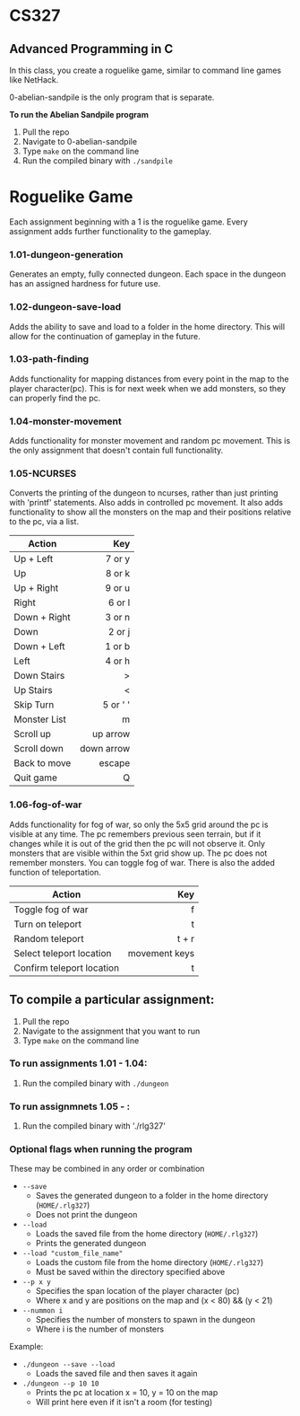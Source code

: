 # CS327
## Advanced Programming in C

In this class, you create a roguelike game, similar to command line games like NetHack.

0-abelian-sandpile is the only program that is separate.

**To run the Abelian Sandpile program**
1. Pull the repo
1. Navigate to 0-abelian-sandpile
1. Type `make` on the command line
1. Run the compiled binary with `./sandpile`

# Roguelike Game

Each assignment beginning with a 1 is the roguelike game. Every assignment adds further functionality to the gameplay.

### 1.01-dungeon-generation
Generates an empty, fully connected dungeon. Each space in the dungeon has an assigned hardness for future use.

### 1.02-dungeon-save-load
Adds the ability to save and load to a folder in the home directory. This will allow for the continuation of gameplay in the future.

### 1.03-path-finding
Adds functionality for mapping distances from every point in the map to the player character(pc). This is for next week when we add monsters, so they can properly find the pc.

### 1.04-monster-movement
Adds functionality for monster movement and random pc movement. This is the only assignment that doesn't contain full functionality.

### 1.05-NCURSES
Converts the printing of the dungeon to ncurses, rather than just printing with 'printf' statements. Also adds in controlled pc movement. It also adds functionality to show all the monsters on the map and their positions relative to the pc, via a list.

| Action       | Key        |
| ------------ | ---------: |
| Up + Left    | 7 or y     |
| Up           | 8 or k     |
| Up + Right   | 9 or u     |
| Right        | 6 or l     |
| Down + Right | 3 or n     |
| Down         | 2 or j     |
| Down + Left  | 1 or b     |
| Left         | 4 or h     |
| Down Stairs  | >          |
| Up Stairs    | <          |
| Skip Turn    | 5 or ' '   |
| Monster List | m          |
| Scroll up    | up arrow   |
| Scroll down  | down arrow |
| Back to move | escape     |
| Quit game    | Q          |

### 1.06-fog-of-war
Adds functionality for fog of war, so only the 5x5 grid around the pc is visible at any time. The pc remembers previous seen terrain, but if it changes while it is out of the grid then the pc will not observe it. Only monsters that are visible within the 5xt grid show up. The pc does not remember monsters. You can toggle fog of war. There is also the added function of teleportation. 

| Action                    | Key           |
| ------------------------- | ------------: |
| Toggle fog of war         | f             | 
| Turn on teleport          | t             |
| Random teleport           | t + r         |
| Select teleport location  | movement keys |
| Confirm teleport location | t             |

## To compile a particular assignment:
1. Pull the repo
1. Navigate to the assignment that you want to run
1. Type `make` on the command line

### To run assignments 1.01 - 1.04:
1. Run the compiled binary with `./dungeon`

### To run assignmnets 1.05 - :
1. Run the compiled binary with './rlg327'

### Optional flags when running the program
These may be combined in any order or combination
* `--save`
    * Saves the generated dungeon to a folder in the home directory (`HOME/.rlg327`)
    * Does not print the dungeon
* `--load`
    * Loads the saved file from the home directory (`HOME/.rlg327`)
    * Prints the generated dungeon
* `--load "custom_file_name"`
    * Loads the custom file from the home directory (`HOME/.rlg327`)
    * Must be saved within the directory specified above
* `--p x y`
    * Specifies the span location of the player character (pc)
    * Where x and y are positions on the map and (x < 80) && (y < 21)
* `--nummon i`
	* Specifies the number of monsters to spawn in the dungeon
	* Where i is the number of monsters

Example:
* `./dungeon --save --load`
    * Loads the saved file and then saves it again
* `./dungeon --p 10 10`
    * Prints the pc at location x = 10, y = 10 on the map
    * Will print here even if it isn't a room (for testing)
